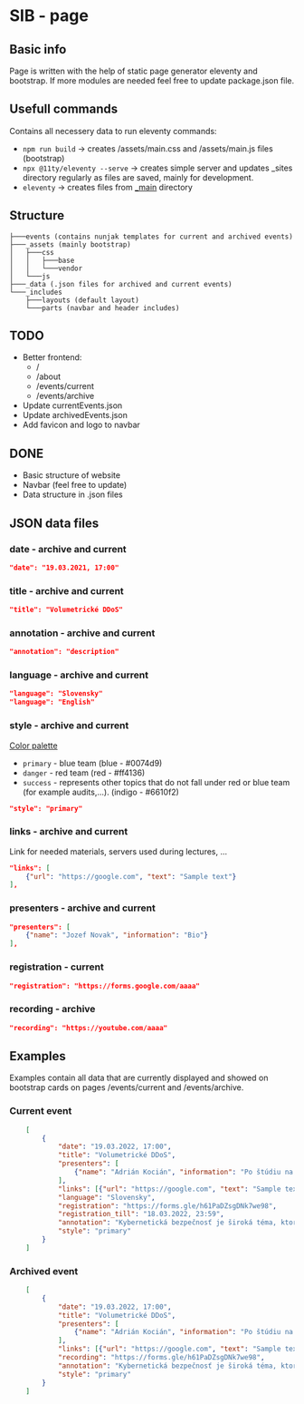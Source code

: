 ﻿# SIB - page

## Basic info
Page is written with the help of static page generator eleventy and bootstrap. If more modules are needed feel free to update package.json file.

## Usefull commands
Contains all necessery data to run eleventy commands:
* `npm run build` -> creates /assets/main.css and /assets/main.js files (bootstrap)
* `npx @11ty/eleventy --serve` -> creates simple server and updates _sites directory regularly as files are saved, mainly for development.
* `eleventy` -> creates files from [_main](./_main) directory

## Structure
```
├───events (contains nunjak templates for current and archived events)
├───_assets (mainly bootstrap)
│   ├───css
│   │   ├───base
│   │   └───vendor
│   └───js
├───_data (.json files for archived and current events)
└───_includes
    ├───layouts (default layout)
    └───parts (navbar and header includes)
```

## TODO
* Better frontend:
    * /
    * /about
    * /events/current
    * /events/archive
* Update currentEvents.json
* Update archivedEvents.json
* Add favicon and logo to navbar

## DONE
* Basic structure of website
* Navbar (feel free to update)
* Data structure in .json files

## JSON data files
### date - archive and current
```json
"date": "19.03.2021, 17:00"
```
### title - archive and current
```json
"title": "Volumetrické DDoS"
```
### annotation - archive and current
```json
"annotation": "description"
```
### language - archive and current
```json
"language": "Slovensky"
"language": "English"
```
### style - archive and current
[Color palette](https://icolorpalette.com/6c0679_264001_f91002_032946_a10018)
* `primary` - blue team (blue - #0074d9)
* `danger` - red team (red - #ff4136)
* `success` - represents other topics that do not fall under red or blue team (for example audits,...). (indigo - #6610f2)
```json
"style": "primary"
```
### links - archive and current
Link for needed materials, servers used during lectures, ...
```json
"links": [
    {"url": "https://google.com", "text": "Sample text"}
],
```
### presenters - archive and current
```json
"presenters": [
    {"name": "Jozef Novak", "information": "Bio"}
],
```
### registration - current
```json
"registration": "https://forms.google.com/aaaa"
```
### recording - archive
```json
"recording": "https://youtube.com/aaaa"
```


## Examples
Examples contain all data that are currently displayed and showed on bootstrap cards on pages /events/current and /events/archive.
### Current event
```json
    [
        {
            "date": "19.03.2022, 17:00",
            "title": "Volumetrické DDoS",
            "presenters": [
                {"name": "Adrián Kocián", "information": "Po štúdiu na FEI STU v Bratislave v odbore Telekomunikácie pracoval na viacerých pozíciách v oblasti bezpečnosti informačných a komunikačných technológií (IKT). V súčasnosti pracuje ako konzultant bezpečnosti IKT pre telekomunikačného operátora pre riešenia ako ochrana pred DDoS útokmi, firewallové riešenia a zlepšenie bezpečnosti firemných zákazníkov."}
            ],
            "links": [{"url": "https://google.com", "text": "Sample text"}],
            "language": "Slovensky",
            "registration": "https://forms.gle/h61PaDZsgDNk7we98",
            "registration_till": "18.03.2022, 23:59",
            "annotation": "Kybernetická bezpečnosť je široká téma, ktorá zahŕňa aj bezpečnosť sietí a zabezpečenie dostupnosti služieb. DDoS útoky predstavujú hrozbu ktorou sa musia denne zaoberať poskytovatelia telekomunikačných služieb, aj mnohé firmy a inštitúcie (nielen) na Slovensku. Na seminári sa pozrieme na to ako a prečo volumetrické DDoS útoky vznikajú, aký býva cieľ a motivácia útočníkov a ako funguje ochrana pred takýmito útokmi v praxi.",
            "style": "primary"
        }
    ]
```
### Archived event

```json
    [
        {
            "date": "19.03.2022, 17:00",
            "title": "Volumetrické DDoS",
            "presenters": [
                {"name": "Adrián Kocián", "information": "Po štúdiu na FEI STU v Bratislave v odbore Telekomunikácie pracoval na viacerých pozíciách v oblasti bezpečnosti informačných a komunikačných technológií (IKT). V súčasnosti pracuje ako konzultant bezpečnosti IKT pre telekomunikačného operátora pre riešenia ako ochrana pred DDoS útokmi, firewallové riešenia a zlepšenie bezpečnosti firemných zákazníkov."}
            ],
            "links": [{"url": "https://google.com", "text": "Sample text"}],
            "recording": "https://forms.gle/h61PaDZsgDNk7we98",
            "annotation": "Kybernetická bezpečnosť je široká téma, ktorá zahŕňa aj bezpečnosť sietí a zabezpečenie dostupnosti služieb. DDoS útoky predstavujú hrozbu ktorou sa musia denne zaoberať poskytovatelia telekomunikačných služieb, aj mnohé firmy a inštitúcie (nielen) na Slovensku. Na seminári sa pozrieme na to ako a prečo volumetrické DDoS útoky vznikajú, aký býva cieľ a motivácia útočníkov a ako funguje ochrana pred takýmito útokmi v praxi.",
            "style": "primary"
        }
    ]
```